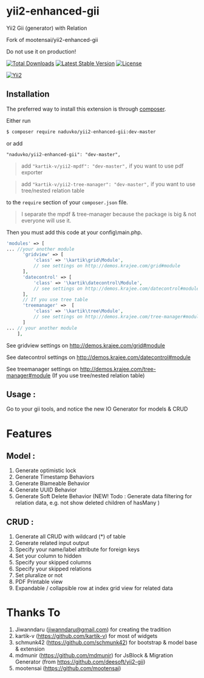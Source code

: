 # yii2-enhanced-gii
Yii2 Gii (generator) with Relation 

Fork of mootensai/yii2-enhanced-gii

Do not use it on production!

[![Total Downloads](https://poser.pugx.org/naduvko/yii2-enhanced-gii/downloads)](https://packagist.org/packages/naduvko/yii2-enhanced-gii)
[![Latest Stable Version](https://poser.pugx.org/naduvko/yii2-enhanced-gii/v/stable)](https://packagist.org/packages/naduvko/yii2-enhanced-gii)
[![License](https://poser.pugx.org/naduvko/yii2-enhanced-gii/license)](https://packagist.org/packages/naduvko/yii2-enhanced-gii)

[![Yii2](https://img.shields.io/badge/Powered_by-Yii_Framework-green.svg?style=flat)](http://www.yiiframework.com/)


## Installation

The preferred way to install this extension is through [composer](http://getcomposer.org/download/).

Either run

```bash
$ composer require naduvko/yii2-enhanced-gii:dev-master
```

or add

```
"naduvko/yii2-enhanced-gii": "dev-master",
```
>add `"kartik-v/yii2-mpdf": "dev-master",` if you want to use pdf exporter 

>add `"kartik-v/yii2-tree-manager": "dev-master",` if you want to use tree/nested relation table

to the `require` section of your `composer.json` file.

> I separate the mpdf & tree-manager because the package is big & not everyone will use it.

Then you must add this code at your config\main.php.

```php
'modules' => [
... //your another module
      'gridview' => [
          'class' => '\kartik\grid\Module',
          // see settings on http://demos.krajee.com/grid#module
      ],
      'datecontrol' => [
          'class' => '\kartik\datecontrol\Module',
          // see settings on http://demos.krajee.com/datecontrol#module
      ],
      // If you use tree table
      'treemanager' =>  [
          'class' => '\kartik\tree\Module',
          // see settings on http://demos.krajee.com/tree-manager#module
      ]
... // your another module
    ],
```
See gridview settings on http://demos.krajee.com/grid#module

See datecontrol settings on http://demos.krajee.com/datecontrol#module

See treemanager settings on http://demos.krajee.com/tree-manager#module (If you use tree/nested relation table)

## Usage :
Go to your gii tools, and notice the new IO Generator for models & CRUD


# Features
## Model :
1. Generate optimistic lock
2. Generate Timestamp Behaviors
3. Generate Blameable Behavior
4. Generate UUID Behavior
5. Generate Soft Delete Behavior (NEW! Todo : Generate data filtering for relation data, e.g. not show deleted children of hasMany )

## CRUD :
1. Generate all CRUD with wildcard (*) of table
2. Generate related input output
3. Specify your name/label attribute for foreign keys
4. Set your column to hidden
5. Specify your skipped columns
6. Specify your skipped relations
7. Set pluralize or not
8. PDF Printable view
9. Expandable / collapsible row at index grid view for related data



# Thanks To
1. Jiwanndaru (jiwanndaru@gmail.com) for creating the tradition
2. kartik-v (https://github.com/kartik-v) for most of widgets
3. schmunk42 (https://github.com/schmunk42) for bootstrap & model base & extension
4. mdmunir (https://github.com/mdmunir) for JsBlock & Migration Generator (from https://github.com/deesoft/yii2-gii)
4. mootensai (https://github.com/mootensai) 
